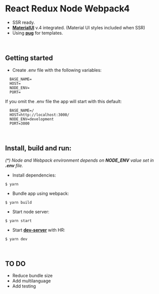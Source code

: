 # React Redux Node Webpack4

- SSR ready.
- **[MaterialUI](https://material-ui.com/getting-started/usage/)** v.4 integrated. (Material UI styles included when SSR)
- Using **[pug](https://pugjs.org/api/getting-started.html)** for templates.
  
&nbsp;
## Getting started

- Create .env file with the following variables:

```
  BASE_NAME=
  HOST=
  NODE_ENV=
  PORT=
```
  
If you omit the .env file the app will start with this default:
  
```
  BASE_NAME=/
  HOST=http://localhost:3000/
  NODE_ENV=development
  PORT=3000
```
  
&nbsp;
## Install, build and run:
*(\*) Node and Webpack environment depends on **NODE_ENV** value set in **.env** file.*  

- Install dependencies:

```
$ yarn
```

- Bundle app using webpack:

```
$ yarn build
```

- Start node server:

```
$ yarn start
```

- Start **[dev-server](https://github.com/webpack/webpack-dev-server)** with HR:

```
$ yarn dev
```
  
&nbsp;
## TO DO
- Reduce bundle size
- Add multilanguage
- Add testing

